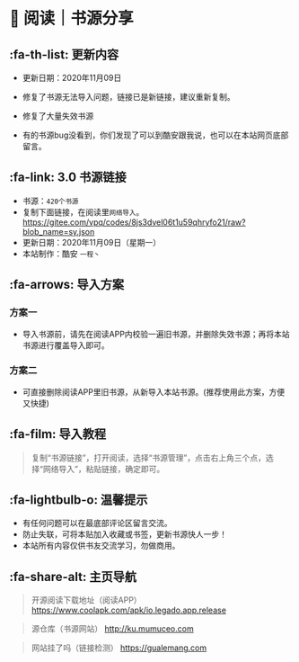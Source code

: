 # 📖 阅读｜书源分享

##  :fa-th-list: 更新内容

- 更新日期：2020年11月09日
- 修复了书源无法导入问题，链接已是新链接，建议重新复制。
- 修复了大量失效书源

- 有的书源bug没看到，你们发现了可以到酷安跟我说，也可以在本站网页底部留言。


##  :fa-link: 3.0 书源链接

- 书源：`420个书源`
- 复制下面链接，在阅读里`网络导入`。
https://gitee.com/vpq/codes/8js3dvel06t1u59qhryfo21/raw?blob_name=sy.json
- 更新日期：2020年11月09日（星期一）
- 本站制作：酷安 `一程丶`

##  :fa-arrows: 导入方案

### 方案一
- 导入书源前，请先在阅读APP内校验一遍旧书源，并删除失效书源；再将本站书源进行覆盖导入即可。

### 方案二
- 可直接删除阅读APP里旧书源，从新导入本站书源。(推荐使用此方案，方便又快捷)


##  :fa-film: 导入教程

> 复制“书源链接”，打开阅读，选择“书源管理”，点击右上角三个点，选择“网络导入”，粘贴链接，确定即可。


##  :fa-lightbulb-o: 温馨提示

- 有任何问题可以在最底部评论区留言交流。
- 防止失联，可将本贴加入收藏或书签，更新书源快人一步！
- 本站所有内容仅供书友交流学习，勿做商用。

##   :fa-share-alt: 主页导航

> 开源阅读下载地址（阅读APP）
https://www.coolapk.com/apk/io.legado.app.release

> 源仓库（书源网站）
http://ku.mumuceo.com

> 网站挂了吗（链接检测）
https://gualemang.com
